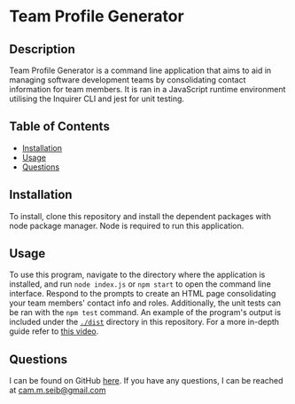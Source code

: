 # Team Profile Generator
	
## Description

Team Profile Generator is a command line application that aims to aid in
managing software development teams by consolidating contact information for
team members. It is ran in a JavaScript runtime environment utilising the
Inquirer CLI and jest for unit testing.

## Table of Contents

- [Installation](#installation)
- [Usage](#usage)
- [Questions](#questions)

## Installation

To install, clone this repository and install the dependent packages with node 
package manager. Node is required to run this application.

## Usage

To use this program, navigate to the directory where the application is installed,
and run `node index.js` or `npm start` to open the command line interface. Respond 
to the prompts to create an HTML page consolidating your team members' contact
info and roles. Additionally, the unit tests can be ran with the `npm test` command.
An example of the program's output is included under the [`./dist`](./example) directory in 
this repository. For a more in-depth guide refer to [this video](https://youtu.be/RLURQeEHNuQ).

## Questions

I can be found on GitHub [here](https://github.com/CameronMSeibel).
If you have any questions, I can be reached at cam.m.seib@gmail.com